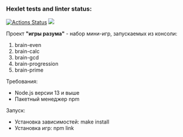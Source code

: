 ### Hexlet tests and linter status:
[![Actions Status](https://github.com/andrmk/frontend-project-44/workflows/hexlet-check/badge.svg)](https://github.com/andrmk/frontend-project-44/actions)
<a href="https://codeclimate.com/github/andrmk/frontend-project-44/maintainability"><img src="https://api.codeclimate.com/v1/badges/1cc43af3e92493663195/maintainability" /></a>

Проект __"игры разума"__ - набор мини-игр, запускаемых из консоли:

1. brain-even
2. brain-calc
3. brain-gcd
4. brain-progression
5. brain-prime

Требования:
* Node.js версии 13 и выше
* Пакетный менеджер npm

Запуск:
* Установка зависимостей: make install
* Установка игр: npm link
